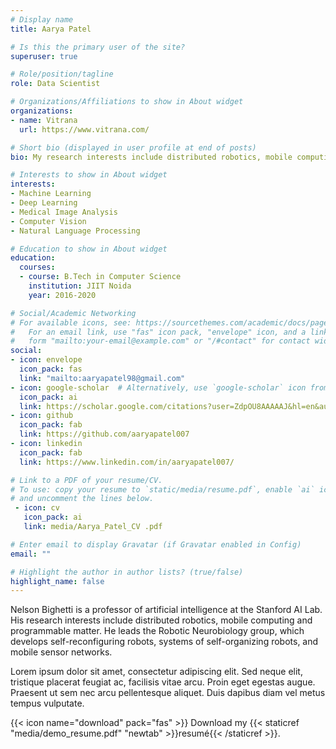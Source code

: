 ```yaml
---
# Display name
title: Aarya Patel

# Is this the primary user of the site?
superuser: true

# Role/position/tagline
role: Data Scientist

# Organizations/Affiliations to show in About widget
organizations:
- name: Vitrana
  url: https://www.vitrana.com/

# Short bio (displayed in user profile at end of posts)
bio: My research interests include distributed robotics, mobile computing and programmable matter.

# Interests to show in About widget
interests:
- Machine Learning
- Deep Learning
- Medical Image Analysis
- Computer Vision
- Natural Language Processing

# Education to show in About widget
education:
  courses:
  - course: B.Tech in Computer Science
    institution: JIIT Noida
    year: 2016-2020

# Social/Academic Networking
# For available icons, see: https://sourcethemes.com/academic/docs/page-builder/#icons
#   For an email link, use "fas" icon pack, "envelope" icon, and a link in the
#   form "mailto:your-email@example.com" or "/#contact" for contact widget.
social:
- icon: envelope
  icon_pack: fas
  link: "mailto:aaryapatel98@gmail.com"
- icon: google-scholar  # Alternatively, use `google-scholar` icon from `ai` icon pack
  icon_pack: ai
  link: https://scholar.google.com/citations?user=ZdpOU8AAAAAJ&hl=en&authuser=2
- icon: github
  icon_pack: fab
  link: https://github.com/aaryapatel007
- icon: linkedin
  icon_pack: fab
  link: https://www.linkedin.com/in/aaryapatel007/

# Link to a PDF of your resume/CV.
# To use: copy your resume to `static/media/resume.pdf`, enable `ai` icons in `params.toml`, 
# and uncomment the lines below.
 - icon: cv
   icon_pack: ai
   link: media/Aarya_Patel_CV .pdf

# Enter email to display Gravatar (if Gravatar enabled in Config)
email: ""

# Highlight the author in author lists? (true/false)
highlight_name: false
---
```


Nelson Bighetti is a professor of artificial intelligence at the Stanford AI Lab. His research interests include distributed robotics, mobile computing and programmable matter. He leads the Robotic Neurobiology group, which develops self-reconfiguring robots, systems of self-organizing robots, and mobile sensor networks.

Lorem ipsum dolor sit amet, consectetur adipiscing elit. Sed neque elit, tristique placerat feugiat ac, facilisis vitae arcu. Proin eget egestas augue. Praesent ut sem nec arcu pellentesque aliquet. Duis dapibus diam vel metus tempus vulputate.

{{< icon name="download" pack="fas" >}} Download my {{< staticref "media/demo_resume.pdf" "newtab" >}}resumé{{< /staticref >}}.
